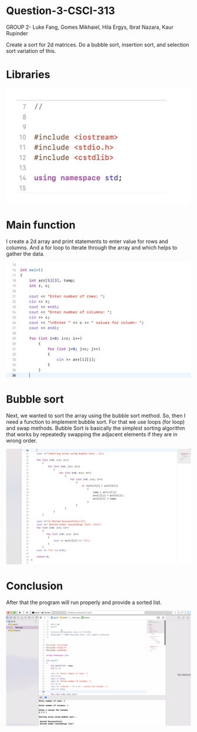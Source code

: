 # Question-3-CSCI-313

GROUP 2- Luke Fang, Gomes Mikhaiel, Hila Ergys, Ibrat Nazara, Kaur Rupinder

Create a sort for 2d matrices. Do a bubble sort, insertion sort, and selection sort
variation of this.

# Libraries

![](library.png)


# Main function
I create a 2d array and print statements to enter value for rows and columns. And a for loop to iterate through the array and which helps to gather the data. 


![](main.png)


# Bubble sort
Next, we wanted to sort the array using the bubble sort method. So, then I need a function to implement bubble sort. For that we use loops (for loop) and swap methods. Bubble Sort is basically the simplest sorting algorithm that works by repeatedly swapping the adjacent elements if they are in wrong order. 

![](bubbleS.png)


# Conclusion
After that the program will run properly and provide a sorted list.

![](part3.gif)
